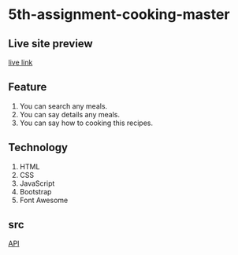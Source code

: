 # 5th-assignment-cooking-master

## Live site preview
[live link](https://mdmehedyhassan.github.io/5th-assignment-cooking-master/)

## Feature
1. You can search any meals.
2. You can say details any meals.
3. You can say how to cooking this recipes.

## Technology
1. HTML
2. CSS
3. JavaScript
4. Bootstrap
5. Font Awesome

## src
[API](https://www.themealdb.com/api.php)
